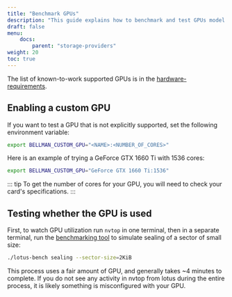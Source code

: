 ```yaml
---
title: "Benchmark GPUs"
description: "This guide explains how to benchmark and test GPUs model that is not explicitally supported by the Lotus Miner."
draft: false
menu:
    docs:
        parent: "storage-providers"
weight: 20
toc: true
---
```


The list of known-to-work supported GPUs is in the [hardware-requirements](../hardware-requirements.md).

## Enabling a custom GPU

If you want to test a GPU that is not explicitly supported, set the following environment variable:

```sh
export BELLMAN_CUSTOM_GPU="<NAME>:<NUMBER_OF_CORES>"
```

Here is an example of trying a GeForce GTX 1660 Ti with 1536 cores:

```sh
export BELLMAN_CUSTOM_GPU="GeForce GTX 1660 Ti:1536"
```

::: tip
To get the number of cores for your GPU, you will need to check your card's specifications.
:::

## Testing whether the GPU is used

First, to watch GPU utilization run `nvtop` in one terminal, then in a separate terminal, run the [benchmarking tool](benchmarks.md) to simulate sealing of a sector of small size:

```sh
./lotus-bench sealing --sector-size=2KiB
```

This process uses a fair amount of GPU, and generally takes ~4 minutes to complete. If you do not see any activity in nvtop from lotus during the entire process, it is likely something is misconfigured with your GPU.
